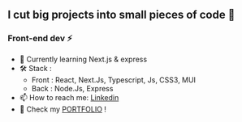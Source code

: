 ## I cut big projects into small pieces of code 👋
### Front-end dev ⚡

- 🌱 Currently learning Next.js & express
- 🛠️ Stack : 
  - Front : React, Next.Js, Typescript, Js, CSS3, MUI
  - Back : Node.Js, Express
- 📫 How to reach me: [Linkedin](https://www.linkedin.com/in/hachgeoffrey/)
- 🔫 Check my [PORTFOLIO](https://www.geoffreyhach.fr/) !

<!--
**geoffreyhach/geoffreyhach** is a ✨ _special_ ✨ repository because its `README.md` (this file) appears on your GitHub profile.

Here are some ideas to get you started:

- 🔭 I’m currently working on ...
- 🌱 I’m currently learning ...
- 👯 I’m looking to collaborate on ...
- 🤔 I’m looking for help with ...
- 💬 Ask me about ...
- 📫 How to reach me: ...
- 😄 Pronouns: ...
- ⚡ Fun fact: ...
-->
